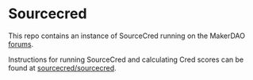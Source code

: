 # Sourcecred

This repo contains an instance of SourceCred running on the MakerDAO [forums](https://forum.makerdao.com/). 

Instructions for running SourceCred and calculating Cred scores can be found at [sourcecred/sourcecred](https://github.com/sourcecred/sourcecred).

 